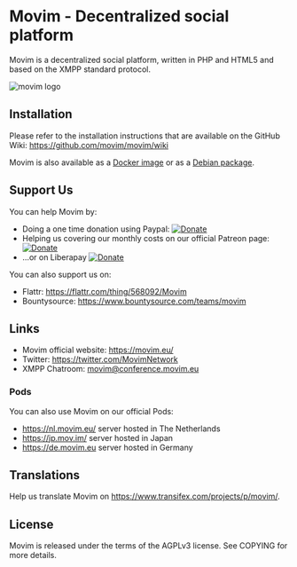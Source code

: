 Movim - Decentralized social platform
=====================================

Movim is a decentralized social platform, written in PHP and HTML5 and based on the XMPP standard protocol.

![movim logo](https://movim.eu/img/home.png)

Installation
------------
Please refer to the installation instructions that are available on the GitHub Wiki: https://github.com/movim/movim/wiki

Movim is also available as a [Docker image](https://github.com/movim/movim_docker) or as a [Debian package](https://packages.debian.org/movim).

Support Us
----------
You can help Movim by:
* Doing a one time donation using Paypal: [![Donate](https://img.shields.io/badge/Donate-PayPal-green.svg)](https://www.paypal.com/cgi-bin/webscr?cmd=_donations&business=8QHPJDAQXT9UC)
* Helping us covering our monthly costs on our official Patreon page: [![Donate](https://img.shields.io/badge/Patreon-Become%20a%20Patron-orange.svg)](https://www.patreon.com/movim)
* …or on Liberapay [![Donate](https://img.shields.io/liberapay/receives/movim.svg)](https://liberapay.com/movim/donate)

You can also support us on:
* Flattr: https://flattr.com/thing/568092/Movim
* Bountysource: https://www.bountysource.com/teams/movim

Links
-----
* Movim official website: https://movim.eu/
* Twitter: https://twitter.com/MovimNetwork
* XMPP Chatroom: movim@conference.movim.eu

### Pods
You can also use Movim on our official Pods:

* https://nl.movim.eu/ server hosted in The Netherlands
* https://jp.mov.im/ server hosted in Japan
* https://de.movim.eu server hosted in Germany

Translations
------------
Help us translate Movim on https://www.transifex.com/projects/p/movim/.

License
-------
Movim is released under the terms of the AGPLv3 license. See COPYING for more details.

